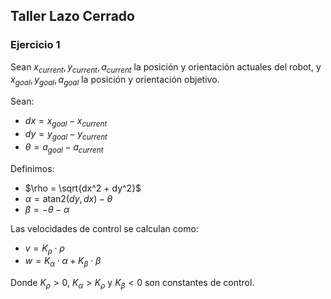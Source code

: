 ## Taller Lazo Cerrado

### Ejercicio 1
Sean $x_{current}, y_{current}, a_{current}$ la posición y orientación actuales del robot, y $x_{goal}, y_{goal}, a_{goal}$ la posición y orientación objetivo.

Sean:
- $dx = x_{goal} - x_{current}$
- $dy = y_{goal} - y_{current}$
- $\theta = a_{goal} - a_{current}$

Definimos:
- $\rho = \sqrt{dx^2 + dy^2}$
- $\alpha = \mathrm{atan2}(dy, dx) - \theta$
- $\beta = -\theta - \alpha$

Las velocidades de control se calculan como:
- $v = K_{\rho} \cdot \rho$
- $w = K_{\alpha} \cdot \alpha + K_{\beta} \cdot \beta$

Donde $K_{\rho} > 0$, $K_{\alpha} > K_{\rho}$ y $K_{\beta} < 0$ son constantes de control.
